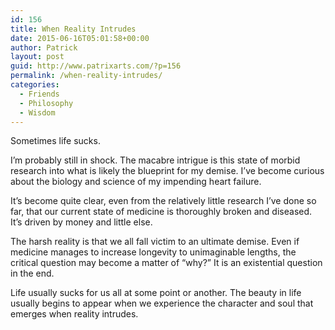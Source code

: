 ```yaml
---
id: 156
title: When Reality Intrudes
date: 2015-06-16T05:01:58+00:00
author: Patrick
layout: post
guid: http://www.patrixarts.com/?p=156
permalink: /when-reality-intrudes/
categories:
  - Friends
  - Philosophy
  - Wisdom
---
```

Sometimes life sucks.

I&#8217;m probably still in shock. The macabre intrigue is this state of morbid research into what is likely the blueprint for my demise. I&#8217;ve become curious about the biology and science of my impending heart failure.

It&#8217;s become quite clear, even from the relatively little research I&#8217;ve done so far, that our current state of medicine is thoroughly broken and diseased. It&#8217;s driven by money and little else.

The harsh reality is that we all fall victim to an ultimate demise. Even if medicine manages to increase longevity to unimaginable lengths, the critical question may become a matter of &#8220;why?&#8221; It is an existential question in the end.

Life usually sucks for us all at some point or another. The beauty in life usually begins to appear when we experience the character and soul that emerges when reality intrudes.

&nbsp;